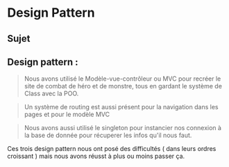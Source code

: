 # Design Pattern

## Sujet

## Design pattern :

> Nous avons utilisé le Modèle-vue-contrôleur ou MVC pour recréer le site de combat de héro et de monstre, tous en gardant le système de Class avec la POO.

> Un système de routing est aussi présent pour la navigation dans les pages et pour le modèle MVC

> Nous avons aussi utilisé le singleton pour instancier nos connexion à la base de donnée pour récuperer les infos qu'il nous faut.


Ces trois design pattern nous ont posé des difficultés ( dans leurs ordres croissant ) mais nous avons réusst à plus ou moins passer ça.
